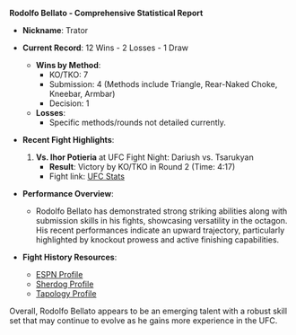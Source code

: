 **Rodolfo Bellato - Comprehensive Statistical Report**

- **Nickname**: Trator
- **Current Record**: 12 Wins - 2 Losses - 1 Draw
  - **Wins by Method**:
    - KO/TKO: 7
    - Submission: 4 (Methods include Triangle, Rear-Naked Choke, Kneebar, Armbar)
    - Decision: 1
  - **Losses**: 
    - Specific methods/rounds not detailed currently.

- **Recent Fight Highlights**:
  1. **Vs. Ihor Potieria** at UFC Fight Night: Dariush vs. Tsarukyan
     - **Result**: Victory by KO/TKO in Round 2 (Time: 4:17)
     - Fight link: [UFC Stats](http://ufcstats.com/fight-details/0dc2fc8d39e226a3)

- **Performance Overview**:
  - Rodolfo Bellato has demonstrated strong striking abilities along with submission skills in his fights, showcasing versatility in the octagon. His recent performances indicate an upward trajectory, particularly highlighted by knockout prowess and active finishing capabilities.
  
- **Fight History Resources**:
  - [ESPN Profile](https://www.espn.com/mma/fighter/_/id/5060489/rodolfo-bellato)
  - [Sherdog Profile](https://www.sherdog.com/fighter/Rodolfo-Bellato-266457)
  - [Tapology Profile](https://www.tapology.com/fightcenter/fighters/76570-rodolfo-bellato)

Overall, Rodolfo Bellato appears to be an emerging talent with a robust skill set that may continue to evolve as he gains more experience in the UFC.